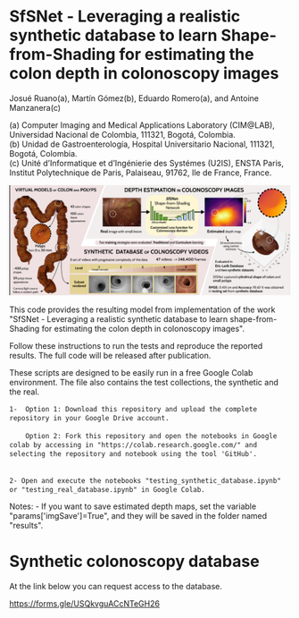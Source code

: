 # SfSNet - Leveraging a realistic synthetic database to learn Shape-from-Shading for estimating the colon depth in colonoscopy images

Josué Ruano(a), Martín Gómez(b), Eduardo Romero(a), and Antoine Manzanera(c)

(a) Computer Imaging and Medical Applications Laboratory (CIM@LAB), Universidad Nacional de Colombia, 111321, Bogotá, Colombia.<br>
(b) Unidad de Gastroenterología, Hospital Universitario Nacional, 111321, Bogotá, Colombia.<br>
(c) Unité d’Informatique et d’Ingénierie des Systémes (U2IS), ENSTA Paris, Institut Polytechnique de Paris, Palaiseau, 91762, Ile de France, France.

<img src="graphical_abstract.png?raw=True" width="800px" style="margin:0px 0px"/>

This code provides the resulting model from implementation of the work "SfSNet - Leveraging a realistic synthetic database to learn shape-from-Shading for estimating the colon depth in colonoscopy images".

Follow these instructions to run the tests and reproduce the reported results. The full code will be released after publication. 

These scripts are designed to be easily run in a free Google Colab environment. The file also contains the test collections, the synthetic and the real.

	1-  Option 1: Download this repository and upload the complete repository in your Google Drive account.

        Option 2: Fork this repository and open the notebooks in Google colab by accessing in "https://colab.research.google.com/" and selecting the repository and notebook using the tool 'GitHub'.


	2- Open and execute the notebooks "testing_synthetic_database.ipynb" or "testing_real_database.ipynb" in Google Colab.


Notes:
	- If you want to save estimated depth maps, set the variable "params['imgSave']=True", and they will be saved in the folder named "results".




# Synthetic colonoscopy database

At the link below you can request access to the database.

https://forms.gle/USQkvguACcNTeGH26
